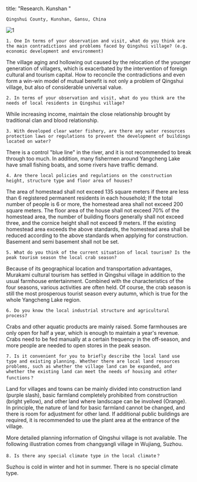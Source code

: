 
title: "Research. Kunshan "

`Qingshui County, Kunshan, Gansu, China`

![1](https://user-images.githubusercontent.com/90487072/144069101-0515bd1d-75b6-4dca-9da6-0691cf16d1c0.jpg)


`1. One In terms of your observation and visit, what do you think are the main contradictions and problems faced by Qingshui village? (e.g. economic development and environment)`

The village aging and hollowing out caused by the relocation of the younger generation of villagers, which is exacerbated by the intervention of foreign cultural and tourism capital. How to reconcile the contradictions and even form a win-win model of mutual benefit is not only a problem of Qingshui village, but also of considerable universal value.


`2. In terms of your observation and visit, what do you think are the needs of local residents in Qingshui village?`

While increasing income, maintain the close relationship brought by traditional clan and blood relationship.

`3. With developed clear water fishery, are there any water resources protection laws or regulations to prevent the development of buildings located on water?`

There is a control "blue line" in the river, and it is not recommended to break through too much. In addition, many fishermen around Yangcheng Lake have small fishing boats, and some rivers have traffic demand.

`4. Are there local policies and regulations on the construction height, structure type and floor area of houses?`

The area of homestead shall not exceed 135 square meters if there are less than 6 registered permanent residents in each household; If the total number of people is 6 or more, the homestead area shall not exceed 200 square meters. The floor area of the house shall not exceed 70% of the homestead area, the number of building floors generally shall not exceed three, and the cornice height shall not exceed 9 meters. If the existing homestead area exceeds the above standards, the homestead area shall be reduced according to the above standards when applying for construction. Basement and semi basement shall not be set.


`5. What do you think of the current situation of local tourism? Is the peak tourism season the local crab season?`

Because of its geographical location and transportation advantages, Murakami cultural tourism has settled in Qingshui village in addition to the usual farmhouse entertainment. Combined with the characteristics of the four seasons, various activities are often held. Of course, the crab season is still the most prosperous tourist season every autumn, which is true for the whole Yangcheng Lake region.

`6. Do you know the local industrial structure and agricultural process?`

Crabs and other aquatic products are mainly raised. Some farmhouses are only open for half a year, which is enough to maintain a year's revenue. Crabs need to be fed manually at a certain frequency in the off-season, and more people are needed to open stores in the peak season.


`7. Is it convenient for you to briefly describe the local land use type and existing planning. Whether there are local land resources problems, such as whether the village land can be expanded, and whether the existing land can meet the needs of housing and other functions？`

Land for villages and towns can be mainly divided into construction land (purple slash), basic farmland completely prohibited from construction (bright yellow), and other land where landscape can be involved (Orange). In principle, the nature of land for basic farmland cannot be changed, and there is room for adjustment for other land. If additional public buildings are required, it is recommended to use the plant area at the entrance of the village.

More detailed planning information of Qingshui village is not available. The following illustration comes from changyangli village in Wujiang, Suzhou.

`8. Is there any special climate type in the local climate？`

Suzhou is cold in winter and hot in summer. There is no special climate type.
